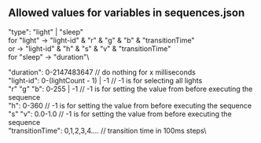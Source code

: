 Allowed values for variables in sequences.json
---------------------------------------------------

"type": "light" | "sleep"\
	for "light" -> "light-id" & "r" & "g" & "b" & "transitionTime"\
			or  -> "light-id" & "h" & "s" & "v" & "transitionTime"\
	for "sleep" -> "duration"\

"duration": 0-2147483647			   // do nothing for x milliseconds\
"light-id": 0-(lightCount - 1) | -1	   // -1 is for selecting all lights\
"r" "g" "b": 0-255 | -1                // -1 is for setting the value from before executing the sequence\
"h": 0-360							   // -1 is for setting the value from before executing the sequence\
"s" "v": 0.0-1.0					   // -1 is for setting the value from before executing the sequence\
"transitionTime": 0,1,2,3,4....        // transition time in 100ms steps\